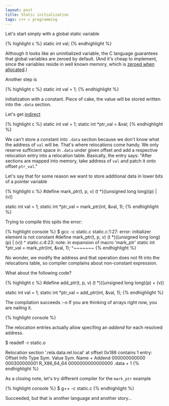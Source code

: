 ```yaml
---
layout: post
title: Static initialization
tags: c++ c programming
---
```


Let's start simply with a global static variable

{% highlight c %}
static int val;
{% endhighlight %}

Although it looks like an uninitialized variable, the C language guarantees that
global variables are zeroed by default. (And it's cheap to implement, since the
variables reside in well known memory, which is [zeroed when allocated](https://en.wikipedia.org/wiki/.bss).)

Another step is 

{% highlight c %}
static int val = 1;
{% endhighlight %}

initialization with a constant. Piece of cake, the value will be stored written
into the `.data` section.

Let's get [indirect](https://xkcd.com/754/)

{% highlight c %}
static int val = 1;
static int *ptr_val = &val;
{% endhighlight %}

We can't store a constant into `.data` section because we don't know what the
address of `val` will be.
That's where relocations come handy. We only reserve sufficient space in
`.data` under given offset and add a respective relocation entry into a
relocation table.
Basically, the entry says: "After sections are mapped into memory, take address
of `val` and patch it onto offset `ptr_val`."

Let's say that for some reason we want to store additional data in lower bits
of a pointer variable

{% highlight c %}
#define mark_ptr(t, p, v) (t *)((unsigned long long)(p) | (v))

static int val = 1;
static int *ptr_val = mark_ptr(int, &val, 1);
{% endhighlight %}

Trying to compile this spits the error:

{% highlight console %}
$ gcc -c static.c
static.c:1:27: error: initializer element is not constant
 #define mark_ptr(t, p, v) (t *)((unsigned long long)(p) | (v))
                           ^
static.c:4:23: note: in expansion of macro ‘mark_ptr’
 static int *ptr_val = mark_ptr(int, &val, 1);
                       ^~~~~~~~
{% endhighlight %}

No wonder, we modify the address and that operation does not fit into the
relocations table, so compiler complains about non-constant expression.

What about the following code?

{% highlight c %}
#define add_ptr(t, p, v) (t *)((unsigned long long)(p) + (v))

static int val = 1;
static int *ptr_val = add_ptr(int, &val, 1);
{% endhighlight %}

The compilation succeeds :-o If you are thinking of arrays right now, you are
nailing it.

{% highlight console %}

The relocation entries actually allow specifing an *addend* for each resolved address.

$ readelf -r static.o

Relocation section '.rela.data.rel.local' at offset 0x188 contains 1 entry:
  Offset          Info           Type           Sym. Value    Sym. Name + Addend
000000000000  000300000001 R_X86_64_64       0000000000000000 .data + 1
{% endhighlight %}

As a closing note, let's try different compiler for the `mark_ptr` example

{% highlight console %}
$ g++ -c static.c
{% endhighlight %}

Succeeded, but that is another language and another story...
